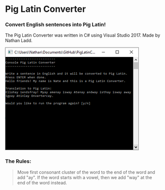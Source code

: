 # Pig Latin Converter

### Convert English sentences into Pig Latin!

The Pig Latin Converter was written in C# using Visual Studio 2017.
Made by Nathan Ladd.

<img src="PLCInAction.PNG" width="434px" height="332px">

### The Rules:
> Move first consonant cluster of the word to the end of the
> word and add "ay". If the word starts with a  vowel, then
> we add "way" at the end of the word instead.
